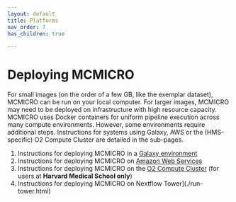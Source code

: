 ```yaml
---
layout: default
title: Platforms
nav_order: 7
has_children: true

---
```


# Deploying MCMICRO

For small images (on the order of a few GB, like the exemplar dataset), MCMICRO can be run on your local computer. For larger images, MCMICRO may need to be deployed on infrastructure with high resource capacity. MCMICRO uses Docker containers for uniform pipeline execution across many compute environments. However, some environments require additional steps. Instructions for systems using Galaxy, AWS or the (HMS-specific) O2 Compute Cluster are detailed in the sub-pages.

1. Instructions for deploying MCMICRO in a [Galaxy environment](./galaxy/)
1. Instructions for deploying MCMICRO on [Amazon Web Services](./run-AWS.html)
1. Instructions for deploying MCMICRO on the [O2 Compute Cluster](./run-O2.html) (for users at **Harvard Medical School only**) 
1. Instructions for deploying MCMICRO on Nextflow Tower](./run-tower.html)

